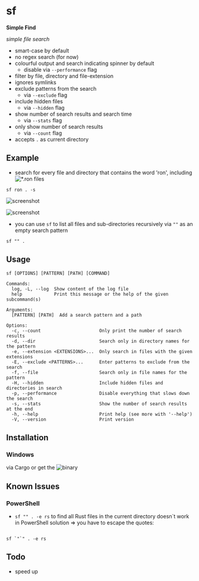 # sf

__Simple Find__

*simple file search*

* smart-case by default
* no regex search (for now)
* colourful output and search indicating spinner by default 
  * disable via ```--performance``` flag
* filter by file, directory and file-extension
* ignores symlinks
* exclude patterns from the search 
  * via ```--exclude``` flag
* include hidden files
  * via ```--hidden``` flag
* show number of search results and search time
  * via ```--stats``` flag
* only show number of search results 
  * via ```--count``` flag
* accepts ```.``` as current directory

## Example

- search for every file and directory that contains the word 'ron', including ![*.ron files](https://github.com/ron-rs/ron)

```sf ron . -s```

![screenshot](https://github.com/Phydon/sf/blob/master/assets/sf_ron_current_s_spinner.png)

![screenshot](https://github.com/Phydon/sf/blob/master/assets/sf_ron_current_s_done.png)


- you can use ```sf``` to list all files and sub-directories recursively via ```""``` as an empty search pattern 

```sf "" .```

	
## Usage

```
sf [OPTIONS] [PATTERN] [PATH] [COMMAND]

Commands:
  log, -L, --log  Show content of the log file
  help            Print this message or the help of the given subcommand(s)

Arguments:
  [PATTERN] [PATH]  Add a search pattern and a path

Options:
  -c, --count                      Only print the number of search results
  -d, --dir                        Search only in directory names for the pattern
  -e, --extension <EXTENSIONS>...  Only search in files with the given extensions
  -E, --exclude <PATTERNS>...      Enter patterns to exclude from the search
  -f, --file                       Search only in file names for the pattern
  -H, --hidden                     Include hidden files and directories in search
  -p, --performance                Disable everything that slows down the search
  -s, --stats                      Show the number of search results at the end
  -h, --help                       Print help (see more with '--help')
  -V, --version                    Print version
```

## Installation

### Windows

via Cargo or get the ![binary](https://github.com/Phydon/sf/releases)

## Known Issues

### PowerShell

- ```sf "" . -e rs``` to find all Rust files in the current directory doesn`t work in PowerShell
  solution => you have to escape the quotes: 

```

sf `"`" . -e rs

```

## Todo

- speed up
